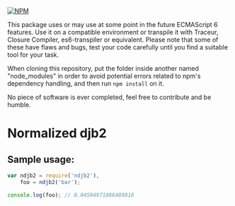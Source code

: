 [![NPM](https://nodei.co/npm/ndjb2.png?downloads=true)](https://nodei.co/npm/ndjb2/)

This package uses or may use at some point in the future ECMAScript 6 features. Use it on a compatible environment or transpile it with Traceur, Closure Compiler, es6-transpiler or equivalent. Please note that some of these have flaws and bugs, test your code carefully until you find a suitable tool for your task.

When cloning this repository, put the folder inside another named "node_modules" in order to avoid potential errors related to npm's dependency handling, and then run `npm install` on it.

No piece of software is ever completed, feel free to contribute and be humble.

# Normalized djb2

## Sample usage:

```javascript
var ndjb2 = require('ndjb2'),
    foo = ndjb2('bar');

console.log(foo); // 0.04504971066489816
```

